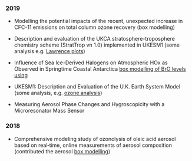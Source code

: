 ### 2019

- Modelling the potential impacts of the recent, unexpected increase in CFC-11 emissions on total column ozone recovery (box modelling)

- Description and evaluation of the UKCA stratosphere-troposphere chemistry scheme (StratTrop vn 1.0) implemented in UKESM1 (some analysis e.g. [Lawrence plots](https://github.com/ptg21/iris_pyle_scripts/blob/master/lawrence_plot.py))

- Influence of Sea Ice-Derived Halogens on Atmospheric HOx as Observed in Springtime Coastal Antarctica [box modelling of BrO levels using](https://boxmodeling.meteo.physik.uni-muenchen.de/descriptions/boxmox.html)

- UKESM1: Description and Evaluation of the U.K. Earth System Model (some analysis, e.g. [ozone analysis](https://github.com/ptg21/iris_pyle_scripts/blob/master/for_maria.py))

- Measuring Aerosol Phase Changes and Hygroscopicity with a Microresonator Mass Sensor 

### 2018 

- Comprehensive modeling study of ozonolysis of oleic acid aerosol based on real‐time, online measurements of aerosol composition (contributed the aerosol [box modelling](https://pubs.acs.org/doi/abs/10.1021/jp8096814))
